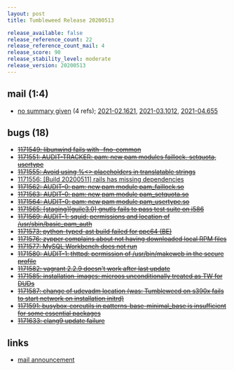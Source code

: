 ```yaml
---
layout: post
title: Tumbleweed Release 20200513

release_available: false
release_reference_count: 22
release_reference_count_mail: 4
release_score: 90
release_stability_level: moderate
release_version: 20200513
---
```


## mail (1:4)

- [no summary given](https://github.com/boombatower/tumbleweed-review/issues/10) (4 refs); [2021-02.1621](https://github.com/boombatower/tumbleweed-review/issues/10), [2021-03.1012](https://github.com/boombatower/tumbleweed-review/issues/10), [2021-04.655](https://github.com/boombatower/tumbleweed-review/issues/10)

## bugs (18)

<!--more-->

- ~~[1171549: libunwind fails with -fno-common](https://bugzilla.opensuse.org/show_bug.cgi?id=1171549)~~
- ~~[1171551: AUDIT-TRACKER: pam: new pam modules faillock, setquota, usertype](https://bugzilla.opensuse.org/show_bug.cgi?id=1171551)~~
- ~~[1171555: Avoid using %<> placeholders in translatable strings](https://bugzilla.opensuse.org/show_bug.cgi?id=1171555)~~
- [1171556: \[Build 20200511\] rails has missing dependencies](https://bugzilla.opensuse.org/show_bug.cgi?id=1171556)
- ~~[1171562: AUDIT-0: pam: new pam module pam_faillock.so](https://bugzilla.opensuse.org/show_bug.cgi?id=1171562)~~
- ~~[1171563: AUDIT-0: pam: new pam module pam_setquota.so](https://bugzilla.opensuse.org/show_bug.cgi?id=1171563)~~
- ~~[1171564: AUDIT-0: pam: new pam module pam_usertype.so](https://bugzilla.opensuse.org/show_bug.cgi?id=1171564)~~
- ~~[1171565: \[staging\]\[guile3.0\] gnutls fails to pass test suite on i586](https://bugzilla.opensuse.org/show_bug.cgi?id=1171565)~~
- ~~[1171569: AUDIT-1: squid: permissions and location of /usr/sbin/basic_pam_auth](https://bugzilla.opensuse.org/show_bug.cgi?id=1171569)~~
- ~~[1171573: python-typed-ast build failed for ppc64 (BE)](https://bugzilla.opensuse.org/show_bug.cgi?id=1171573)~~
- ~~[1171576: zypper complains about not having downloaded local RPM files](https://bugzilla.opensuse.org/show_bug.cgi?id=1171576)~~
- ~~[1171577: MySQL Workbench does not run](https://bugzilla.opensuse.org/show_bug.cgi?id=1171577)~~
- ~~[1171580: AUDIT-1: thttpd: permission of /usr/bin/makeweb in the secure profile](https://bugzilla.opensuse.org/show_bug.cgi?id=1171580)~~
- ~~[1171582: vagrant 2.2.9 doesn't work after last update](https://bugzilla.opensuse.org/show_bug.cgi?id=1171582)~~
- ~~[1171585: installation-images: microos unconditionally treated as TW for DUDs](https://bugzilla.opensuse.org/show_bug.cgi?id=1171585)~~
- ~~[1171587: change of udevadm location (was: Tumbleweed on s390x fails to start network on installation initrd)](https://bugzilla.opensuse.org/show_bug.cgi?id=1171587)~~
- ~~[1171591: busybox-coreutils in patterns-base-minimal_base is insufficient for some essential packages](https://bugzilla.opensuse.org/show_bug.cgi?id=1171591)~~
- ~~[1171633: clang9 update failure](https://bugzilla.opensuse.org/show_bug.cgi?id=1171633)~~



## links

- [mail announcement](https://github.com/boombatower/tumbleweed-review/issues/10)
